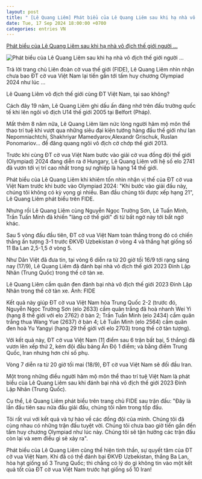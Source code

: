 ```yaml
---
layout: post
title: " [Lê Quang Liêm] Phát biểu của Lê Quang Liêm sau khi hạ nhà vô địch thế giới người ..."
date: Tue, 17 Sep 2024 18:00:00 +0700
categories: entries VN
---
```

[Phát biểu của Lê Quang Liêm sau khi hạ nhà vô địch thế giới người ...](https://danviet.vn/phat-bieu-cua-le-quang-liem-sau-khi-ha-nha-vo-dich-the-gioi-nguoi-trung-quoc-dinh-lap-nhan-20240917142845307.htm)

![Phát biểu của Lê Quang Liêm sau khi hạ nhà vô địch thế giới người ...](https://danviet.mediacdn.vn/zoom/600_315/296231569849192448/2024/9/17/phat-bieu-cua-le-quang-liem-17265565407711544634154-108-0-632-1000-crop-17265565985372099037540.jpg)

Trả lời trang chủ Liên đoàn cờ vua thế giới (FIDE), Lê Quang Liêm nhìn nhận chưa bao ĐT cờ vua Việt Nam lại tiến gần tới tấm huy chương Olympiad 2024 như lúc ...

Lê Quang Liêm vô địch thế giới cùng ĐT Việt Nam, tại sao không?

Cách đây 19 năm, Lê Quang Liêm ghi dấu ấn đáng nhớ trên đấu trường quốc tế khi lên ngôi vô địch U14 thế giới 2005 tại Belfort (Pháp).

Mất thêm 8 năm nữa, Lê Quang Liêm làm nức lòng người hâm mộ môn thể thao trí tuệ khi vượt qua những siêu đại kiện tướng hàng đầu thế giới như Ian Nepomniachtchi, Shakhriyar Mamedyarov,Alexandr Grischuk, Ruslan Ponomariov... để đăng quang ngôi vô địch cờ chớp thế giới 2013.

Trước khi cùng ĐT cờ vua Việt Nam bước vào giải cờ vua đồng đội thế giới (Olympiad) 2024 đang diễn ra ở Hungary, Lê Quang Liêm với hệ số elo 2741 đã vươn tới vị trí cao nhất trong sự nghiệp là hạng 14 thế giới.

Phát biểu của Lê Quang Liêm khi khiêm tốn nhìn nhận vị thế của ĐT cờ vua Việt Nam trước khi bước vào Olympiad 2024: "Khi bước vào giải đấu này, chúng tôi không có kỳ vọng gì nhiều. Ban đầu chúng tôi được xếp hạng 21", Lê Quang Liêm phát biểu trên FIDE.

Nhưng rồi Lê Quang Liêm cùng Nguyễn Ngọc Trường Sơn, Lê Tuấn Minh, Trần Tuấn Minh đã khiến "làng cờ thế giới" đi từ bất ngờ này tới bất ngờ khác.

Sau 5 vòng đấu đầu tiên, ĐT cờ vua Việt Nam toàn thắng trong đó có chiến thắng ấn tượng 3-1 trước ĐKVĐ Uzbekistan ở vòng 4 và thắng hạt giống số 11 Ba Lan 2,5-1,5 ở vòng 5.

Như Dân Việt đã đưa tin, tại vòng 6 diễn ra từ 20 giờ tối 16/9 tới rạng sáng nay (17/9), Lê Quang Liêm đã đánh bại nhà vô địch thế giới 2023 Đinh Lập Nhân (Trung Quốc) trong thế cờ tàn xe.

Lê Quang Liêm cầm quân đen đánh bại nhà vô địch thế giới 2023 Đinh Lập Nhân trong thế cờ tàn xe. Ảnh: FIDE

Kết quả này giúp ĐT cờ vua Việt Nam hòa Trung Quốc 2-2 (trước đó, Nguyễn Ngọc Trường Sơn (elo 2633) cầm quân trắng đã hoà nhanh Wei Yi (hạng 8 thế giới với elo 2762) ở bàn 2; Trần Tuấn Minh (elo 2434) cầm quân trắng thua Wang Yue (2637) ở bàn 4; Lê Tuấn Minh (elo 2564) cầm quân đen hoà Yu Yangyi (hạng 29 thế giới với elo 2703) trong thế cờ tàn tượng).

Với kết quả này, ĐT cờ vua Việt Nam (11 điểm sau 6 trận bất bại, 5 thắng) đã vươn lên xếp thứ 2, kém đội đầu bảng Ấn Độ 1 điểm; và bằng điểm Trung Quốc, Iran nhưng hơn chỉ số phụ.

Vòng 7 diễn ra từ 20 giờ tối mai (18/9), ĐT cờ vua Việt Nam sẽ đối đầu Iran.

Một trong những điều người hâm mộ môn thể thao trí tuệ Việt Nam là phát biểu của Lê Quang Liêm sau khi đánh bại nhà vô địch thế giới 2023 Đinh Lập Nhân (Trung Quốc).

Cụ thể, Lê Quang Liêm phát biểu trên trang chủ FIDE sau trận đấu: "Đây là lần đầu tiên sau nửa đầu giải đấu, chúng tôi nằm trong tốp đầu.

Tôi rất vui với kết quả và tự hào về các đồng đội của mình. Chúng tôi đã cùng nhau có những trận đấu tuyệt vời. Chúng tôi chưa bao giờ tiến gần đến tấm huy chương Olympiad như lúc này. Chúng tôi sẽ tận hưởng các trận đấu còn lại và xem điều gì sẽ xảy ra".

Phát biểu của Lê Quang Liêm cũng thể hiện tinh thần, sự quyết tâm của ĐT cở vua Việt Nam. Khi đã có thể đánh bại ĐKVĐ Uzbekistan, thắng Ba Lan, hòa hạt giống số 3 Trung Quốc; thì chẳng có lý do gì không tin vào một kết quả tốt của ĐT cờ vua Việt Nam trước hạt giống số 10 Iran!

